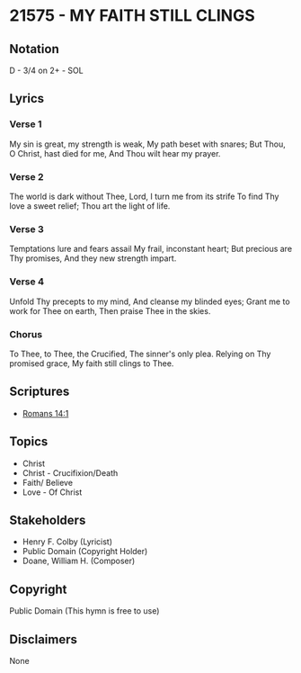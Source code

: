 # 21575 - MY FAITH STILL CLINGS

## Notation

D - 3/4 on 2+ - SOL

## Lyrics

### Verse 1

My sin is great, my strength is weak, My path beset with snares; But Thou, O Christ, hast died for me, And Thou wilt hear my prayer.


### Verse 2

The world is dark without Thee, Lord, I turn me from its strife To find Thy love a sweet relief; Thou art the light of life.

### Verse 3

Temptations lure and fears assail My frail, inconstant heart; But precious are Thy promises, And they new strength impart.

### Verse 4

Unfold Thy precepts to my mind, And cleanse my blinded eyes; Grant me to work for Thee on earth, Then praise Thee in the skies.


### Chorus

To Thee, to Thee, the Crucified, The sinner's only plea. Relying on Thy promised grace, My faith still clings to Thee.


## Scriptures

- [Romans 14:1](https://www.biblegateway.com/passage/?search=Romans%2014%3A1)

## Topics

- Christ
- Christ - Crucifixion/Death
- Faith/ Believe
- Love - Of Christ

## Stakeholders

- Henry  F. Colby (Lyricist)
- Public Domain (Copyright Holder)
- Doane, William H. (Composer)

## Copyright

Public Domain
(This hymn is free to use)

## Disclaimers

None

